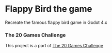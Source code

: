 # Flappy Bird the game
 Recreate the famous flappy bird game in Godot 4.x

### The 20 Games Challenge
  This project is a part of [The 20 Games Challenge](https://20_games_challenge.gitlab.io/)
